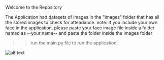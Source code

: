 Welcome to the Repository

The Application had datasets of images in the "Images" folder that has all the stored images to check for attendance.
note: If you include your own face in the application, please paste your face image file inside a folder named as --your name-- and paste the folder inside the Images folder

>> run the main.py file to run the application.

![alt text](https://github.com/kishore-shiva/Face-Recignition-Attendance-Register/blob/master/screenshots/Screenshot%20(20).png)